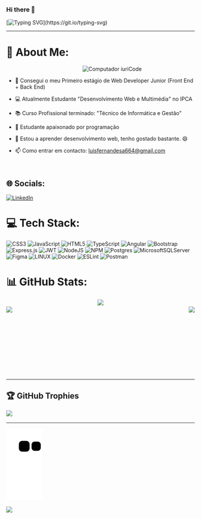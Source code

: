 ### Hi there 👋
[![Typing SVG](https://readme-typing-svg.herokuapp.com/?color=FF79C6&size=28&center=true&vCenter=true&width=1000&lines=Hello,+My+Name+is+Luís+Fernandes;I+have+20+Years+Old+;)](https://git.io/typing-svg)

---
# 💫 About Me:

<img src="https://raw.githubusercontent.com/MicaelliMedeiros/micaellimedeiros/master/image/computer-illustration.png" min-width="300px" max-width="400px" width="300px" align="right" alt="Computador iuriCode">

<br>
<p margin-top= "25px" align=left>

- 🔭 Consegui o meu Primeiro estágio de Web Developer Junior (Front End + Back End)
  
</p>
<p margin-top= "25px" align=left>

- 💻 Atualmente Estudante "Desenvolvimento Web e Multimédia" no IPCA 
  
</p>
<p align=left>

- 📚 Curso Profissional terminado: "Técnico de Informática e Gestão"
  
</p>
<p align=left>

- 💖 Estudante apaixonado por programação
  
</p>
<p align=left>

- 📝 Estou a aprender desenvolvimento web, tenho gostado bastante. :smile:
  
</p>
<p align=left>
  
- 📫 Como entrar em contacto: luisfernandesa664@gmail.com
  
</p>
<br>

## 🌐 Socials:
[![LinkedIn](https://img.shields.io/badge/LinkedIn-%230077B5.svg?logo=linkedin&logoColor=white)](https://linkedin.com/in/https://www.linkedin.com/in/lu%C3%ADs-fernandes-435967252/) 

# 💻 Tech Stack:
![CSS3](https://img.shields.io/badge/css3-%231572B6.svg?style=for-the-badge&logo=css3&logoColor=white) ![JavaScript](https://img.shields.io/badge/javascript-%23323330.svg?style=for-the-badge&logo=javascript&logoColor=%23F7DF1E) ![HTML5](https://img.shields.io/badge/html5-%23E34F26.svg?style=for-the-badge&logo=html5&logoColor=white) ![TypeScript](https://img.shields.io/badge/typescript-%23007ACC.svg?style=for-the-badge&logo=typescript&logoColor=white) ![Angular](https://img.shields.io/badge/angular-%23DD0031.svg?style=for-the-badge&logo=angular&logoColor=white) ![Bootstrap](https://img.shields.io/badge/bootstrap-%23563D7C.svg?style=for-the-badge&logo=bootstrap&logoColor=white) ![Express.js](https://img.shields.io/badge/express.js-%23404d59.svg?style=for-the-badge&logo=express&logoColor=%2361DAFB) ![JWT](https://img.shields.io/badge/JWT-black?style=for-the-badge&logo=JSON%20web%20tokens) ![NodeJS](https://img.shields.io/badge/node.js-6DA55F?style=for-the-badge&logo=node.js&logoColor=white) ![NPM](https://img.shields.io/badge/NPM-%23000000.svg?style=for-the-badge&logo=npm&logoColor=white) ![Postgres](https://img.shields.io/badge/postgres-%23316192.svg?style=for-the-badge&logo=postgresql&logoColor=white) ![MicrosoftSQLServer](https://img.shields.io/badge/Microsoft%20SQL%20Sever-CC2927?style=for-the-badge&logo=microsoft%20sql%20server&logoColor=white) 	![Figma](https://img.shields.io/badge/figma-%23F24E1E.svg?style=for-the-badge&logo=figma&logoColor=white) ![LINUX](https://img.shields.io/badge/Linux-FCC624?style=for-the-badge&logo=linux&logoColor=black) ![Docker](https://img.shields.io/badge/docker-%230db7ed.svg?style=for-the-badge&logo=docker&logoColor=white) ![ESLint](https://img.shields.io/badge/ESLint-4B3263?style=for-the-badge&logo=eslint&logoColor=white) ![Postman](https://img.shields.io/badge/Postman-FF6C37?style=for-the-badge&logo=postman&logoColor=white)
# 📊 GitHub Stats:


<div align="center">
  <img src="https://github-readme-streak-stats.herokuapp.com/?user=luisfernandes664&theme=dark&hide_border=true">
</div>


<div style="display: flex; justify-content: space-between;">
    <img src="https://github-readme-stats.vercel.app/api?username=luisfernandes664&theme=dark&hide_border=false&include_all_commits=true&count_private=true&hide_border=true" height="180em"/>
    <img src="https://github-readme-stats.vercel.app/api/top-langs/?username=luisfernandes664&theme=dark&hide_border=true&include_all_commits=true&count_private=true&layout=compact" height="180em"/>
</div>

---
## 🏆 GitHub Trophies
![](https://github-profile-trophy.vercel.app/?username=luisfernandes664&theme=dracula&no-frame=false&no-bg=true&margin-w=4)

---
![Snake animation](https://github.com/LuisFernandes664/LuisFernandes664/blob/output/github-contribution-grid-snake.svg)

<a href="https://visitcount.itsvg.in">
  <img src="https://visitcount.itsvg.in/api?id=luisfernandes664&label=Profile%20Views&color=12&pretty=true" />
</a>
